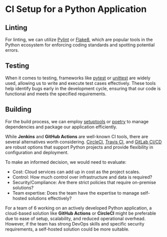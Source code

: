 # CI Setup for a Python Application

## Linting

For linting, we can utilize [Pylint](https://pypi.org/project/pylint/) or [Flake8](https://flake8.pycqa.org/en/latest/), which are popular tools in the Python ecosystem for enforcing coding standards and spotting potential errors.

## Testing

When it comes to testing, frameworks like [pytest](https://docs.pytest.org/en/stable/) or [unittest](https://docs.python.org/3/library/unittest.html) are widely used, allowing us to write and execute test cases effectively. These tools help identify bugs early in the development cycle, ensuring that our code is functional and meets the specified requirements.

## Building

For the build process, we can employ [setuptools](https://setuptools.pypa.io/en/latest/) or [poetry](https://python-poetry.org/) to manage dependencies and package our application efficiently.

While **Jenkins** and **GitHub Actions** are well-known CI tools, there are several alternatives worth considering. [CircleCI](https://circleci.com/), [Travis CI](https://www.travis-ci.com/), and [GitLab CI/CD](https://docs.gitlab.com/ee/ci/) are robust options that support Python projects and provide flexibility in configuration and deployment.

To make an informed decision, we would need to evaluate:

- Cost: Cloud services can add up in cost as the project scales.
- Control: How much control over infrastructure and data is required?
- Security/Compliance: Are there strict policies that require on-premise solutions?
- Team expertise: Does the team have the expertise to manage self-hosted solutions effectively?

For a team of 6 working on an actively developed Python application, a cloud-based solution like **GitHub Actions** or **CircleCI** might be preferable due to ease of setup, scalability, and reduced operational overhead. However, if the team has strong DevOps skills and specific security requirements, a self-hosted solution could be more suitable.
